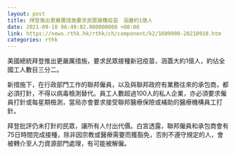 ```yaml
---
layout: post
title: 拜登推出更嚴厲措施要求民眾接種疫苗　涵蓋約1億人
date: 2021-09-10 06:49:02.000000000 +08:00
link: https://news.rthk.hk/rthk/ch/component/k2/1609900-20210910.htm
categories: rthk
---
```


美國總統拜登推出更嚴厲措施，要求民眾接種新冠疫苗，涵蓋大約1億人，約佔全國工人數目三分二。

新措施下，在行政部門工作的聯邦僱員，以及與聯邦政府有業務往來的承包商，都必須打針，不得以病毒檢測替代。員工人數超過100人的私人企業，亦必須要求僱員打針或每星期檢測，當局亦會要求接受聯邦醫療保險或補助的醫療機構員工打針。

拜登批評仍未打針的民眾，讓所有人付出代價。白宮透露，聯邦僱員和承包商會有75日時間完成接種，除非因宗教或醫療需要而獲豁免，否則不遵守規定的人，會被轉介至人力資源部門處理，有可能被解僱。
